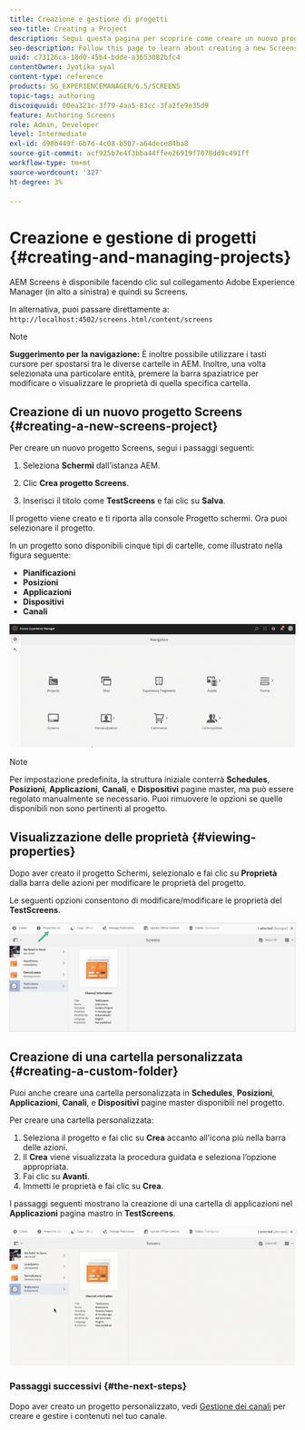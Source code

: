 ```yaml
---
title: Creazione e gestione di progetti
seo-title: Creating a Project
description: Segui questa pagina per scoprire come creare un nuovo progetto Screens.
seo-description: Follow this page to learn about creating a new Screens project.
uuid: c73126ca-18d0-45b4-bdde-a3653082bfc4
contentOwner: Jyotika syal
content-type: reference
products: SG_EXPERIENCEMANAGER/6.5/SCREENS
topic-tags: authoring
discoiquuid: 00ea321c-3f79-4aa5-83cc-3fa2fe9e35d9
feature: Authoring Screens
role: Admin, Developer
level: Intermediate
exl-id: d98b449f-6b7d-4c08-b507-a64dece84ba8
source-git-commit: acf925b7e4f3bba44ffee26919f7078dd9c491ff
workflow-type: tm+mt
source-wordcount: '327'
ht-degree: 3%

---
```


# Creazione e gestione di progetti {#creating-and-managing-projects}

AEM Screens è disponibile facendo clic sul collegamento Adobe Experience Manager (in alto a sinistra) e quindi su Screens.

In alternativa, puoi passare direttamente a: `http://localhost:4502/screens.html/content/screens`


>[!NOTE]
>**Suggerimento per la navigazione:**
>È inoltre possibile utilizzare i tasti cursore per spostarsi tra le diverse cartelle in AEM. Inoltre, una volta selezionata una particolare entità, premere la barra spaziatrice per modificare o visualizzare le proprietà di quella specifica cartella.

## Creazione di un nuovo progetto Screens {#creating-a-new-screens-project}

Per creare un nuovo progetto Screens, segui i passaggi seguenti:

1. Seleziona **Schermi** dall’istanza AEM.

1. Clic **Crea progetto Screens**.

1. Inserisci il titolo come **TestScreens** e fai clic su **Salva**.

Il progetto viene creato e ti riporta alla console Progetto schermi. Ora puoi selezionare il progetto.

In un progetto sono disponibili cinque tipi di cartelle, come illustrato nella figura seguente:

* **Pianificazioni**
* **Posizioni**
* **Applicazioni**
* **Dispositivi**
* **Canali**

![player1](assets/create-project.gif)

>[!NOTE]
>
>Per impostazione predefinita, la struttura iniziale conterrà **Schedules**, **Posizioni**, **Applicazioni**, **Canali**, e **Dispositivi** pagine master, ma può essere regolato manualmente se necessario. Puoi rimuovere le opzioni se quelle disponibili non sono pertinenti al progetto.


## Visualizzazione delle proprietà {#viewing-properties}

Dopo aver creato il progetto Schermi, selezionalo e fai clic su **Proprietà** dalla barra delle azioni per modificare le proprietà del progetto.

Le seguenti opzioni consentono di modificare/modificare le proprietà del **TestScreens**.

![immagine](assets/create-project2.png)


## Creazione di una cartella personalizzata {#creating-a-custom-folder}

Puoi anche creare una cartella personalizzata in **Schedules**, **Posizioni**, **Applicazioni**, **Canali**, e **Dispositivi** pagine master disponibili nel progetto.

Per creare una cartella personalizzata:

1. Seleziona il progetto e fai clic su **Crea** accanto all’icona più nella barra delle azioni.
1. Il **Crea** viene visualizzata la procedura guidata e seleziona l’opzione appropriata.
1. Fai clic su **Avanti**.
1. Immetti le proprietà e fai clic su **Crea**.

I passaggi seguenti mostrano la creazione di una cartella di applicazioni nel **Applicazioni** pagina mastro in **TestScreens**.

![player2-1](assets/create-project3.gif)

### Passaggi successivi {#the-next-steps}

Dopo aver creato un progetto personalizzato, vedi [Gestione dei canali](managing-channels.md) per creare e gestire i contenuti nel tuo canale.

